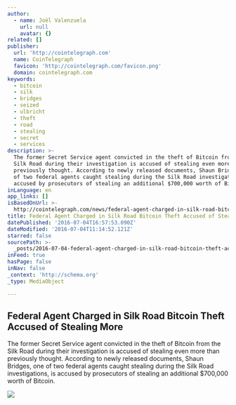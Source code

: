 ```yaml
---
author:
  - name: Joël Valenzuela
    url: null
    avatar: {}
related: []
publisher:
  url: 'http://cointelegraph.com'
  name: CoinTelegraph
  favicon: 'http://cointelegraph.com/favicon.png'
  domain: cointelegraph.com
keywords:
  - bitcoin
  - silk
  - bridges
  - seized
  - ulbricht
  - theft
  - road
  - stealing
  - secret
  - services
description: >-
  The former Secret Service agent convicted in the theft of Bitcoin from the
  Silk Road during their investigation is accused of stealing even more than
  previously thought. According to newly released documents, Shaun Bridges, one
  of two federal agents caught stealing during the Silk Road investigations, is
  accused by prosecutors of stealing an additional $700,000 worth of Bitcoin.
inLanguage: en
app_links: []
isBasedOnUrl: >-
  http://cointelegraph.com/news/federal-agent-charged-in-silk-road-bitcoin-theft-accused-of-stealing-more
title: Federal Agent Charged in Silk Road Bitcoin Theft Accused of Stealing More
datePublished: '2016-07-04T16:57:53.090Z'
dateModified: '2016-07-04T11:14:52.121Z'
starred: false
sourcePath: >-
  _posts/2016-07-04-federal-agent-charged-in-silk-road-bitcoin-theft-accused-of.md
inFeed: true
hasPage: false
inNav: false
_context: 'http://schema.org'
_type: MediaObject

---
```

<article style=""><h1>Federal Agent Charged in Silk Road Bitcoin Theft Accused of Stealing More</h1><p>The former Secret Service agent convicted in the theft of Bitcoin from the Silk Road during their investigation is accused of stealing even more than previously thought. According to newly released documents, Shaun Bridges, one of two federal agents caught stealing during the Silk Road investigations, is accused by prosecutors of stealing an additional $700,000 worth of Bitcoin.</p><img src="http://cointelegraph.com/images/725_aHR0cDovL2NvaW50ZWxlZ3JhcGguY29tL3N0b3JhZ2UvdXBsb2Fkcy92aWV3L2VhNTRhY2Y3Y2ZkYjU1NDVjM2Q1YjQyZWYxYzdmZDc0LmpwZw==.jpg" /></article>